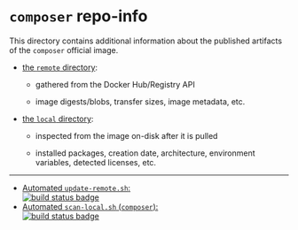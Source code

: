 # `composer` repo-info

This directory contains additional information about the published artifacts of the `composer` official image.

-	[the `remote` directory](remote/):

	-	gathered from the Docker Hub/Registry API

	-	image digests/blobs, transfer sizes, image metadata, etc.

-	[the `local` directory](local/):

	-	inspected from the image on-disk after it is pulled

	-	installed packages, creation date, architecture, environment variables, detected licenses, etc.

---

-	[Automated `update-remote.sh`:  
	![build status badge](https://doi-janky.infosiftr.net/job/repo-info/job/remote/badge/icon)](https://doi-janky.infosiftr.net/job/repo-info/job/remote/)
-	[Automated `scan-local.sh` (`composer`):  
	![build status badge](https://doi-janky.infosiftr.net/job/repo-info/job/local/job/composer/badge/icon)](https://doi-janky.infosiftr.net/job/repo-info/job/local/job/composer)

